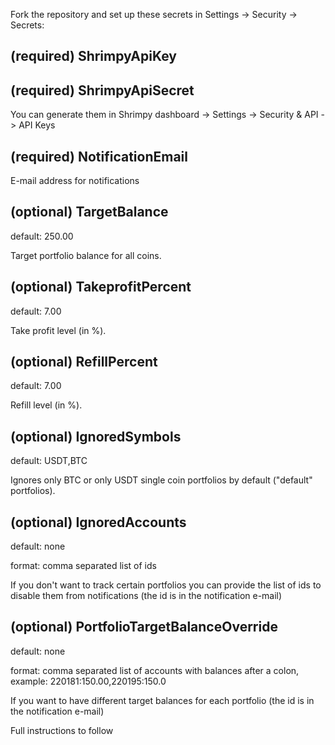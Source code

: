 Fork the repository and set up these secrets in Settings -> Security -> Secrets:

(required) ShrimpyApiKey
-
(required) ShrimpyApiSecret
-
You can generate them in Shrimpy dashboard -> Settings -> Security & API -> API Keys

(required) NotificationEmail
-
E-mail address for notifications

(optional) TargetBalance
-
default: 250.00

Target portfolio balance for all coins.

(optional) TakeprofitPercent
-
default: 7.00

Take profit level (in %).

(optional) RefillPercent
-
default: 7.00

Refill level (in %).

(optional) IgnoredSymbols
-
default: USDT,BTC

Ignores only BTC or only USDT single coin portfolios by default ("default" portfolios). 

(optional) IgnoredAccounts
-
default: none

format: comma separated list of ids

If you don't want to track certain portfolios you can provide the list of ids to disable them from notifications (the id is in the notification e-mail)

(optional) PortfolioTargetBalanceOverride
- 
default: none

format: comma separated list of accounts with balances after a colon, example: 220181:150.00,220195:150.0

If you want to have different target balances for each portfolio (the id is in the notification e-mail)


Full instructions to follow

